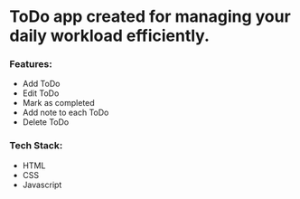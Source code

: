 <h1><strong>ToDo</strong> app created for managing your daily workload efficiently.</h1>
<div>
  <h3>Features:</h3>
  <ul>
    <li>Add ToDo</li>
    <li>Edit ToDo</li>
    <li>Mark as completed</li>
    <li>Add note to each ToDo</li>
    <li>Delete ToDo</li>
  </ul>
  <h3>Tech Stack:</h3>
  <ul>
    <li>HTML</li>
    <li>CSS</li>
    <li>Javascript</li>
  </ul>
</div>
